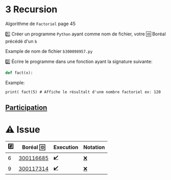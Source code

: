 # 3 Recursion

Algorithme de `Factoriel` page 45

:one: Créer un programme `Python` ayant comme nom de fichier, votre :id: Boréal précédé d'un `b`

Example de nom de fichier `b300098957.py`

:two: Écrire le programme dans une fonction ayant la signature suivante:

```python
def fact(x):
```

Example: 

```
print( fact(5) # Affiche le résultalt d'unm nombre factoriel ex: 120
```

## [Participation](.scripts/Participation.md)

# :warning: Issue

|:hash:| Boréal :id:                | Execution          | Notation         |
|------|----------------------------|--------------------|------------------|
| 6 | [300116685](b300116685.py) | [:heavy_check_mark:](.scripts/Execution.md#etudiant-300116685) | [:x:](.scripts/Notation.md#etudiant-300116685) |
| 9 | [300117314](b300117314.py) | [:heavy_check_mark:](.scripts/Execution.md#etudiant-300117314) | [:x:](.scripts/Notation.md#etudiant-300117314) |
